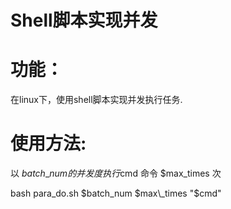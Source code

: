 # Shell脚本实现并发

# 功能：

在linux下，使用shell脚本实现并发执行任务.

# 使用方法:

以 $batch\_num 的并发度执行$cmd 命令 $max\_times 次

bash para\_do.sh $batch\_num $max\_times "$cmd"


